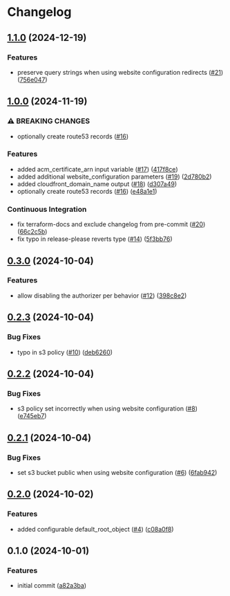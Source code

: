 # Changelog

## [1.1.0](https://github.com/chatloop/terraform-aws-static-site/compare/v1.0.0...v1.1.0) (2024-12-19)


### Features

* preserve query strings when using website configuration redirects ([#21](https://github.com/chatloop/terraform-aws-static-site/issues/21)) ([756e047](https://github.com/chatloop/terraform-aws-static-site/commit/756e047952a80c71674543a7e603f34f5ede496a))

## [1.0.0](https://github.com/chatloop/terraform-aws-static-site/compare/v0.3.0...v1.0.0) (2024-11-19)


### ⚠ BREAKING CHANGES

* optionally create route53 records ([#16](https://github.com/chatloop/terraform-aws-static-site/issues/16))

### Features

* added acm_certificate_arn input variable ([#17](https://github.com/chatloop/terraform-aws-static-site/issues/17)) ([417f8ce](https://github.com/chatloop/terraform-aws-static-site/commit/417f8ceaf294e57e955e702ccc91cee05abebe90))
* added additional website_configuration parameters ([#19](https://github.com/chatloop/terraform-aws-static-site/issues/19)) ([2d780b2](https://github.com/chatloop/terraform-aws-static-site/commit/2d780b2afd5b3f140975df15a1bb978db3333771))
* added cloudfront_domain_name output ([#18](https://github.com/chatloop/terraform-aws-static-site/issues/18)) ([d307a49](https://github.com/chatloop/terraform-aws-static-site/commit/d307a49d444ead4bfe4cc4b6ae0611394ed420ac))
* optionally create route53 records ([#16](https://github.com/chatloop/terraform-aws-static-site/issues/16)) ([e48a1e1](https://github.com/chatloop/terraform-aws-static-site/commit/e48a1e1f7db34d7ebb3e38d22506c34aa2ca8eba))


### Continuous Integration

* fix terraform-docs and exclude changelog from pre-commit ([#20](https://github.com/chatloop/terraform-aws-static-site/issues/20)) ([66c2c5b](https://github.com/chatloop/terraform-aws-static-site/commit/66c2c5b42e5c4f7c55e49dce232a6b0babae583b))
* fix typo in release-please reverts type ([#14](https://github.com/chatloop/terraform-aws-static-site/issues/14)) ([5f3bb76](https://github.com/chatloop/terraform-aws-static-site/commit/5f3bb762519085726b84895386c7b68d75686b78))

## [0.3.0](https://github.com/chatloop/terraform-aws-static-site/compare/v0.2.3...v0.3.0) (2024-10-04)


### Features

* allow disabling the authorizer per behavior ([#12](https://github.com/chatloop/terraform-aws-static-site/issues/12)) ([398c8e2](https://github.com/chatloop/terraform-aws-static-site/commit/398c8e2ab91fd0b48e6f8c01e610ca44087ea3cc))

## [0.2.3](https://github.com/chatloop/terraform-aws-static-site/compare/v0.2.2...v0.2.3) (2024-10-04)


### Bug Fixes

* typo in s3 policy ([#10](https://github.com/chatloop/terraform-aws-static-site/issues/10)) ([deb6260](https://github.com/chatloop/terraform-aws-static-site/commit/deb6260b4a87353b260ebbaa26a42e74ac77a68b))

## [0.2.2](https://github.com/chatloop/terraform-aws-static-site/compare/v0.2.1...v0.2.2) (2024-10-04)


### Bug Fixes

* s3 policy set incorrectly when using website configuration ([#8](https://github.com/chatloop/terraform-aws-static-site/issues/8)) ([e745eb7](https://github.com/chatloop/terraform-aws-static-site/commit/e745eb71743a9b7b9246c8ce64d2cc4e8d91cb3f))

## [0.2.1](https://github.com/chatloop/terraform-aws-static-site/compare/v0.2.0...v0.2.1) (2024-10-04)


### Bug Fixes

* set s3 bucket public when using website configuration ([#6](https://github.com/chatloop/terraform-aws-static-site/issues/6)) ([6fab942](https://github.com/chatloop/terraform-aws-static-site/commit/6fab942840c19493dcdc1166b4419c78a13f1b68))

## [0.2.0](https://github.com/chatloop/terraform-aws-static-site/compare/v0.1.0...v0.2.0) (2024-10-02)


### Features

* added configurable default_root_object ([#4](https://github.com/chatloop/terraform-aws-static-site/issues/4)) ([c08a0f8](https://github.com/chatloop/terraform-aws-static-site/commit/c08a0f8fe61c854fc1e62a9bdcdd7e07946e185f))

## 0.1.0 (2024-10-01)


### Features

* initial commit ([a82a3ba](https://github.com/chatloop/terraform-aws-static-site/commit/a82a3ba9a9c6d69b33c363b61cd9202ffb7c2af0))
